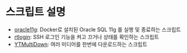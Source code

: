 # 스크립트 설명
- [oracle11g](https://github.com/HyeongminKim/ShellScript/blob/master/Operating%20System/macOS/Private/oracle11g): Docker로 설치된 Oracle SQL 11g 를 실행 및 종료하는 스크립트
- [rtlogin](https://github.com/HyeongminKim/ShellScript/blob/master/Operating%20System/macOS/Private/rtlogin): SSH 로그인 기능을 켜고 끄거나 상태를 확인하는 스크립트
- [YTMultiDown](https://github.com/HyeongminKim/ShellScript/blob/master/Operating%20System/macOS/Private/YTMultiDown): 여러 미디어를 한번에 다운로드하는 스크립트
